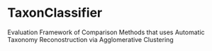 # TaxonClassifier
Evaluation Framework of Comparison Methods that uses Automatic Taxonomy Reconostruction via Agglomerative Clustering
